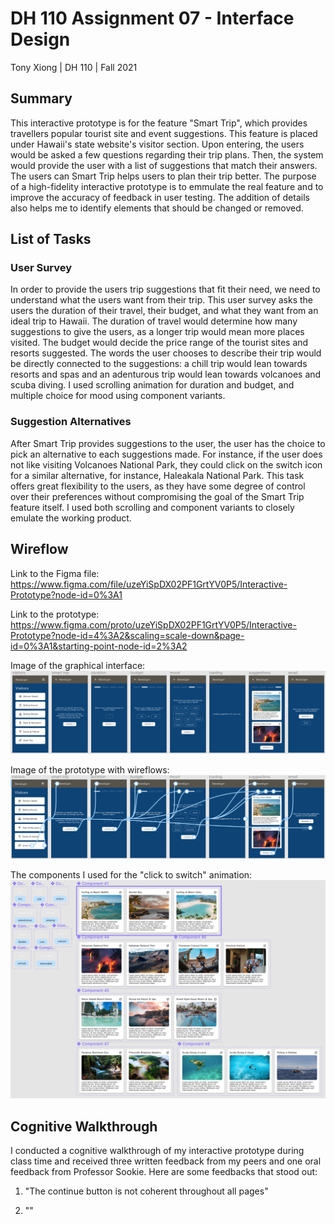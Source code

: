 # DH 110 Assignment 07 - Interface Design
Tony Xiong | DH 110 | Fall 2021

## Summary
This interactive prototype is for the feature "Smart Trip", which provides travellers popular tourist site and event suggestions. This feature is placed under Hawaii's state website's visitor section. Upon entering, the users would be asked a few questions regarding their trip plans. Then, the system would provide the user with a list of suggestions that match their answers. The users can Smart Trip helps users to plan their trip better. The purpose of a high-fidelity interactive prototype is to emmulate the real feature and to improve the accuracy of feedback in user testing. The addition of details also helps me to identify elements that should be changed or removed.

## List of Tasks
### User Survey
In order to provide the users trip suggestions that fit their need, we need to understand what the users want from their trip. This user survey asks the users the duration of their travel, their budget, and what they want from an ideal trip to Hawaii. The duration of travel would determine how many suggestions to give the users, as a longer trip would mean more places visited. The budget would decide the price range of the tourist sites and resorts suggested. The words the user chooses to describe their trip would be directly connected to the suggestions: a chill trip would lean towards resorts and spas and an adenturous trip would lean towards volcanoes and scuba diving. I used scrolling animation for duration and budget, and multiple choice for mood using component variants.

### Suggestion Alternatives
After Smart Trip provides suggestions to the user, the user has the choice to pick an alternative to each suggestions made. For instance, if the user does not like 
visiting Volcanoes National Park, they could click on the switch icon for a similar alternative, for instance, Haleakala National Park. This task offers great flexibility to the users, as they have some degree of control over their preferences without compromising the goal of the Smart Trip feature itself. I used both scrolling and component variants to closely emulate the working product.

## Wireflow
Link to the Figma file: https://www.figma.com/file/uzeYiSpDX02PF1GrtYV0P5/Interactive-Prototype?node-id=0%3A1

Link to the prototype: https://www.figma.com/proto/uzeYiSpDX02PF1GrtYV0P5/Interactive-Prototype?node-id=4%3A2&scaling=scale-down&page-id=0%3A1&starting-point-node-id=2%3A2

Image of the graphical interface:
<img src="./4.png">

Image of the prototype with wireflows:
<img src="./5.png">

The components I used for the "click to switch" animation:
<img src="./3.png">

## Cognitive Walkthrough
I conducted a cognitive walkthrough of my interactive prototype during class time and received three written feedback from my peers and one oral feedback from Professor Sookie. Here are some feedbacks that stood out:

1. "The continue button is not coherent throughout all pages"

2. ""
